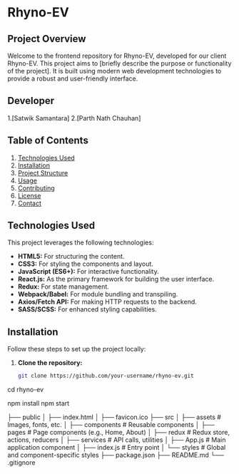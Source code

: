 
# Rhyno-EV

## Project Overview

Welcome to the frontend repository for Rhyno-EV, developed for our client Rhyno-EV. This project aims to [briefly describe the purpose or functionality of the project]. It is built using modern web development technologies to provide a robust and user-friendly interface.

## Developer
1.[Satwik Samantara]
2.[Parth Nath Chauhan]

## Table of Contents

1. [Technologies Used](#technologies-used)
2. [Installation](#installation)
3. [Project Structure](#project-structure)
4. [Usage](#usage)
5. [Contributing](#contributing)
6. [License](#license)
7. [Contact](#contact)

## Technologies Used

This project leverages the following technologies:

- **HTML5:** For structuring the content.
- **CSS3:** For styling the components and layout.
- **JavaScript (ES6+):** For interactive functionality.
- **React.js:** As the primary framework for building the user interface.
- **Redux:** For state management.
- **Webpack/Babel:** For module bundling and transpiling.
- **Axios/Fetch API:** For making HTTP requests to the backend.
- **SASS/SCSS:** For enhanced styling capabilities.

## Installation

Follow these steps to set up the project locally:

1. **Clone the repository:**

   ```bash
   git clone https://github.com/your-username/rhyno-ev.git
cd rhyno-ev

npm install
   npm start







├── public
│   ├── index.html
│   ├── favicon.ico
├── src
│   ├── assets          # Images, fonts, etc.
│   ├── components      # Reusable components
│   ├── pages           # Page components (e.g., Home, About)
│   ├── redux           # Redux store, actions, reducers
│   ├── services        # API calls, utilities
│   ├── App.js          # Main application component
│   ├── index.js        # Entry point
│   └── styles          # Global and component-specific styles
├── package.json
├── README.md
└── .gitignore
